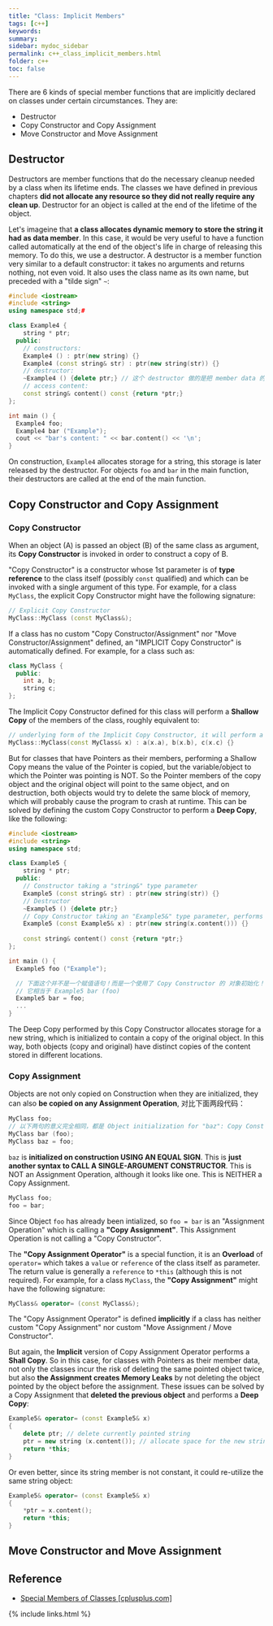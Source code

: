 ```yaml
---
title: "Class: Implicit Members"
tags: [c++]
keywords:
summary:
sidebar: mydoc_sidebar
permalink: c++_class_implicit_members.html
folder: c++
toc: false
---
```


There are 6 kinds of special member functions that are implicitly declared on classes under certain circumstances. They are:
* Destructor
* Copy Constructor and Copy Assignment
* Move Constructor and Move Assignment

## Destructor

Destructors are member functions that do the necessary cleanup needed by a class when its lifetime ends. The classes we have defined in previous chapters **did not allocate any resource so they did not really require any clean up**. Destructor for an object is called at the end of the lifetime of the object.

Let's imageine that **a class allocates dynamic memory to store the string it had as data member**. In this case, it would be very useful to have a function called automatically at the end of the object's life in charge of releasing this memory. To do this, we use a destructor. A destructor is a member function very similar to a default constructor: it takes no arguments and returns nothing, not even void. It also uses the class name as its own name, but preceded with a "tilde sign" `~`:

```c++
#include <iostream>
#include <string>
using namespace std;#

class Example4 {
    string * ptr;
  public:
    // constructors:
    Example4 () : ptr(new string) {}
    Example4 (const string& str) : ptr(new string(str)) {}
    // destructor:
    ~Example4 () {delete ptr;} // 这个 destructor 做的是把 member data 的动态内存释放了
    // access content:
    const string& content() const {return *ptr;}
};

int main () {
  Example4 foo;
  Example4 bar ("Example");
  cout << "bar's content: " << bar.content() << '\n';
}
```

On construction, `Example4` allocates storage for a string, this storage is later released by the destructor. For objects `foo` and `bar` in the main function, their destructors are called at the end of the main function.


## Copy Constructor and Copy Assignment

### Copy Constructor

When an object (A) is passed an object (B) of the same class as argument, its **Copy Constructor** is invoked in order to construct a copy of B. 

"Copy Constructor" is a constructor whose 1st parameter is of **type reference** to the class itself (possibly `const` qualified) and which can be invoked with a single argument of this type. For example, for a class `MyClass`, the explicit Copy Constructor might have the following signature:
```c++
// Explicit Copy Constructor
MyClass::MyClass (const MyClass&); 
```

If a class has no custom "Copy Constructor/Assignment" nor "Move Constructor/Assignment" defined, an "IMPLICIT Copy Constructor" is automatically defined. For example, for a class such as:
```c++
class MyClass {
  public:
    int a, b;
    string c;
};
```
The Implicit Copy Constructor defined for this class will perform a **Shallow Copy** of the members of the class, roughly equivalent to:
```c++
// underlying form of the Implicit Copy Constructor, it will perform a Shallow Copy
MyClass::MyClass(const MyClass& x) : a(x.a), b(x.b), c(x.c) {}
```
But for classes that have Pointers as their members, performing a Shallow Copy means the value of the Pointer is copied, but the variable/object to which the Pointer was pointing is NOT. So the Pointer members of the copy object and the original object will point to the same object, and on destruction, both objects would try to delete the same block of memory, which will probably cause the program to crash at runtime. This can be solved by defining the custom Copy Constructor to perform a **Deep Copy**, like the following:

```c++
#include <iostream>
#include <string>
using namespace std;

class Example5 {
    string * ptr;
  public:
    // Constructor taking a "string&" type parameter
    Example5 (const string& str) : ptr(new string(str)) {}
    // Destructor
    ~Example5 () {delete ptr;}
    // Copy Constructor taking an "Example5&" type parameter, performs Deep Copy
    Example5 (const Example5& x) : ptr(new string(x.content())) {}
    
    const string& content() const {return *ptr;}
};

int main () {
  Example5 foo ("Example");

  // 下面这个并不是一个赋值语句！而是一个使用了 Copy Constructor 的 对象初始化！
  // 它相当于 Example5 bar (foo)
  Example5 bar = foo; 
  ...
}
```
The Deep Copy performed by this Copy Constructor allocates storage for a new string, which is initialized to contain a copy of the original object. In this way, both objects (copy and original) have distinct copies of the content stored in different locations.

### Copy Assignment

Objects are not only copied on Construction when they are initialized, they can also **be copied on any Assignment Operation**, 对比下面两段代码：

```c++
MyClass foo;
// 以下两句的意义完全相同，都是 Object initialization for "baz": Copy Constructor called
MyClass bar (foo); 
MyClass baz = foo;
```
`baz` is **initialized on construction USING AN EQUAL SIGN**. This is **just another syntax to CALL A SINGLE-ARGUMENT CONSTRUCTOR**. This is NOT an Assignment Operation, although it looks like one. This is NEITHER a Copy Assignment.        

```c++
MyClass foo;
foo = bar; 
```
Since Object `foo` has already been intialized, so `foo = bar` is an "Assignment Operation" which is calling a **"Copy Assignment"**. This Assignment Operation is not calling a "Copy Constructor".

The **"Copy Assignment Operator"** is a special function, it is an **Overload** of `operator=` which takes a `value` or `reference` of the class itself as parameter. The return value is generally a `reference` to `*this` (although this is not required). For example, for a class `MyClass`, the **"Copy Assignment"** might have the following signature:

```c++
MyClass& operator= (const MyClass&);
```

The "Copy Assignment Operator" is defined **implicitly** if a class has neither custom "Copy Assignment" nor custom "Move Assignment / Move Constructor". 

But again, the **Implicit** version of Copy Assignment Operator performs a **Shall Copy**. So in this case, for classes with Pointers as their member data, not only the classes incur the risk of deleting the same pointed object twice, but also **the Assignment creates Memory Leaks** by not deleting the object pointed by the object before the assignment. These issues can be solved by a Copy Assignment that **deleted the previous object** and performs a **Deep Copy**:

```c++
Example5& operator= (const Example5& x)
{
    delete ptr; // delete currently pointed string
    ptr = new string (x.content()); // allocate space for the new string, and do the copying
    return *this;
}
```

Or even better, since its string member is not constant, it could re-utilize the same string object:
```c++
Example5& operator= (const Example5& x)
{
    *ptr = x.content();
    return *this;
}
```

## Move Constructor and Move Assignment







## Reference

* [Special Members of Classes [cplusplus.com]](http://www.cplusplus.com/doc/tutorial/classes2/)

{% include links.html %}
